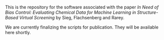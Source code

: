 This is the repository for the software associated with the paper _In Need of Bias Control: Evaluating Chemical Data for Machine Learning in Structure-Based Virtual Screening_ by Sieg, Flachsenberg and Rarey. 

We are currently finalizing the scripts for publication. They will be available here shortly.
